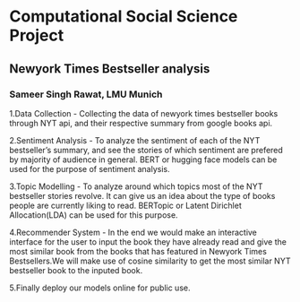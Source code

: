 # Computational Social Science Project
## Newyork Times Bestseller analysis
### Sameer Singh Rawat, LMU Munich

1.Data Collection - Collecting the data of newyork times bestseller books through NYT api, and their respective summary from google books api. 

2.Sentiment Analysis - To analyze the sentiment of each of the NYT bestseller’s summary, and see the stories of which sentiment are prefered by majority of audience in general. BERT or hugging face models can be used for the purpose of sentiment analysis.

3.Topic Modelling - To analyze around which topics most of the NYT bestseller stories revolve.  It can give us an idea about the type of books people are currently liking to read. BERTopic or Latent Dirichlet Allocation(LDA) can be used for this purpose.

4.Recommender System - In the end we would make an interactive interface for the user to input the book they have already read and give the most similar book from the books that has featured in Newyork Times Bestsellers.We will make use of cosine similarity to get the most similar NYT bestseller book to the inputed book.

5.Finally deploy our models online for public use.